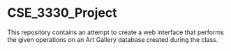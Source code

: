 # CSE_3330_Project
This repository contains an attempt to create a web interface that performs the given operations on an Art Gallery database created during the class.

